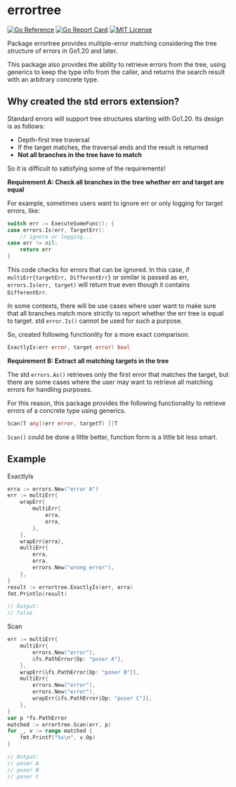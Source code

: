 # errortree
[![Go Reference](https://pkg.go.dev/badge/github.com/convto/errortree.svg)](https://pkg.go.dev/github.com/convto/errortree) [![Go Report Card](https://goreportcard.com/badge/github.com/convto/bit)](https://goreportcard.com/report/github.com/convto/errortree) [![MIT License](http://img.shields.io/badge/license-MIT-blue.svg)](LICENSE)

Package errortree provides multiple-error matching considering the tree structure of errors in Go1.20 and later.

This package also provides the ability to retrieve errors from the tree, using generics to keep the type info from the caller, and returns the search result with an arbitrary concrete type.

## Why created the std errors extension?

Standard errors will support tree structures starting with Go1.20.
Its design is as follows:

- Depth-first tree traversal
- If the target matches, the traversal ends and the result is returned
- **Not all branches in the tree have to match**

So it is difficult to satisfying some of the requirements!

**Requirement A: Check all branches in the tree whether err and target are equal**

For example, sometimes users want to ignore err or only logging for target errors, like:

```go
switch err := ExecuteSomeFunc(); {
case errors.Is(err, TargetErr):
    // ignore or logging...
case err != nil:
    return err
}
```

This code checks for errors that can be ignored.
In this case, if `multiErr{targetErr, DifferentErr}` or similar is passed as err, `errors.Is(err, target)` will return true even though it contains `DifferentErr`.

In some contexts, there will be use cases where user want to make sure that all branches match more strictly to report whether the err tree is equal to target. std `error.Is()` cannot be used for such a purpose.

So, created following functionlity for a more exact comparison.

```go
ExactlyIs(err error, target error) bool
```

**Requirement B: Extract all matching targets in the tree**

The std `errors.As()` retrieves only the first error that matches the target, but there are some cases where the user may want to retrieve all matching errors for handling purposes.

For this reason, this package provides the following functionality to retrieve errors of a concrete type using generics.

```go
Scan[T any](err error, targetT) []T
```

`Scan()` could be done a little better, function form is a little bit less smart.

## Example

ExactlyIs

```go
erra := errors.New("error A")
err := multiErr{
	wrapErr{
		multiErr{
			erra,
			erra,
		},
	},
	wrapErr{erra},
	multiErr{
		erra,
		erra,
		errors.New("wrong error"),
	},
}
result := errortree.ExactlyIs(err, erra)
fmt.Println(result)

// Output:
// false
```

Scan

```go
err := multiErr{
	multiErr{
		errors.New("error"),
		&fs.PathError{Op: "poser A"},
	},
	wrapErr{&fs.PathError{Op: "poser B"}},
	multiErr{
		errors.New("error"),
		errors.New("error"),
		wrapErr{&fs.PathError{Op: "poser C"}},
	},
}
var p *fs.PathError
matched := errortree.Scan(err, p)
for _, v := range matched {
	fmt.Printf("%s\n", v.Op)
}

// Output:
// poser A
// poser B
// poser C
```
